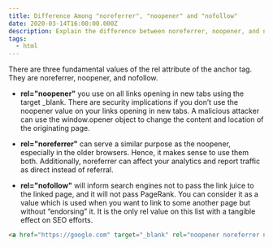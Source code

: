 ```yaml
---
title: Difference Among "noreferrer", "noopener" and "nofollow"
date: 2020-03-14T16:00:00.000Z
description: Explain the difference between noreferrer, noopener, and nofollow
tags:
  - html
---
```

There are three fundamental values of the rel attribute of the anchor tag. <br />
They are noreferrer, noopener, and nofollow.

- **rel="noopener"** you use on all links opening in new tabs using the target _blank. There are security implications if you don’t use the noopener value on your links opening in new tabs. A malicious attacker can use the window.opener object to change the content and location of the originating page.

- **rel="noreferrer"** can serve a similar purpose as the noopener, especially in the older browsers. Hence, it makes sense to use them both. Additionally, noreferrer can affect your analytics and report traffic as direct instead of referral.

- **rel="nofollow"** will inform search engines not to pass the link juice to the linked page, and it will not pass PageRank. You can consider it as a value which is used when you want to link to some another page but without “endorsing” it. It is the only rel value on this list with a tangible effect on SEO efforts.

```html
<a href="https://google.com" target="_blank" rel="noopener noreferrer nofollow">Link</a>
```
